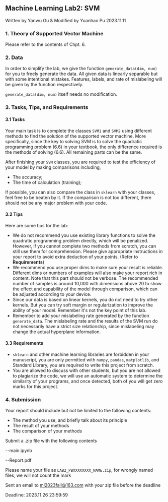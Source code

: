 ## Machine Learning Lab2: SVM

Written by Yanwu Gu & Modified by Yuanhao Pu 2023.11.11

### 1. Theory of Supported Vector Machine
Please refer to the contents of Chpt. 6.

### 2. Data
In order to simplify the lab, we give the function `generate_data(dim, num)` for you to freely generate the data. All given data is linearly separable but with some intentional mistakes. Features, labels, and rate of mislabeling will be given by the function respectively.

`generate_data(dim, num)` itself needs no modification.

### 3. Tasks, Tips, and Requirements
#### 3.1 Tasks
Your main task is to complete the classes `SVM1` and `SVM2` using different methods to find the solution of the supported vector machine. More specifically, since the key to solving SVM is to solve the quadratic programming problem (6.6) in your textbook, the only difference required is the methods of solving (6.6). All remaining parts can be the same.

After finishing your `SVM` classes, you are required to test the efficiency of your model by making comparisons including,

* The accuracy;
* The time of calculation (training);
  
If possible, you can also compare the class in `sklearn` with your classes, feel free to be beaten by it. If the comparison is not too different, there should not be any major problem with your code.

#### 3.2 Tips
Here are some tips for the lab:

- We do not recommend you use existing library functions to solve the quadratic programming problem directly, which will be penalized. However, if you cannot complete two methods from scratch, you can still use them for comprehension. Please give appropriate instructions in your report to avoid extra deduction of your points. (Refer to **Requirements**)
- We recommend you use proper dims to make sure your result is reliable. Different dims or numbers of examples will also make your report rich in content. Note that this part should not be verbose. The recommended number of samples is around 10,000 with dimensions above 20 to show the effect and capability of the model through comparison, which can be adjusted according to your device.
- Since our data is based on linear kernels, you do not need to try other kernels. But you can try soft margin or regularization to improve the ability of your model. Remember it's not the key point of this lab.
- Remember to add your mislabeling rate generated by the function `generate_data`. The mislabeling rate and the results of the SVM run do not necessarily have a strict size relationship, since mislabeling may change the actual hyperplane information.

#### 3.3 Requirements
- `sklearn` and other machine learning libraries are forbidden in your manuscript, you are only permitted with `numpy`, `pandas`, `matplotlib`, and Standard Library, you are required to write this project from scratch.
- You are allowed to discuss with other students, but you are not allowed to plagiarize the code, we will use an automatic system to determine the similarity of your programs, and once detected, both of you will get zero marks for this project.

### 4. Submission

Your report should include but not be limited to the following contents:

* The method you use, and briefly talk about its principle
* The result of your methods
* The comparison of your methods
  
Submit a .zip file with the following contents

--main.ipynb

--Report.pdf

Please name your file as `LAB2_PBXXXXXXXX_NAME.zip`, for wrongly named files, we will not count the mark

Sent an email to ml2023fall@163.com with your zip file before the deadline

Deadline: 2023.11.26 23:59:59
